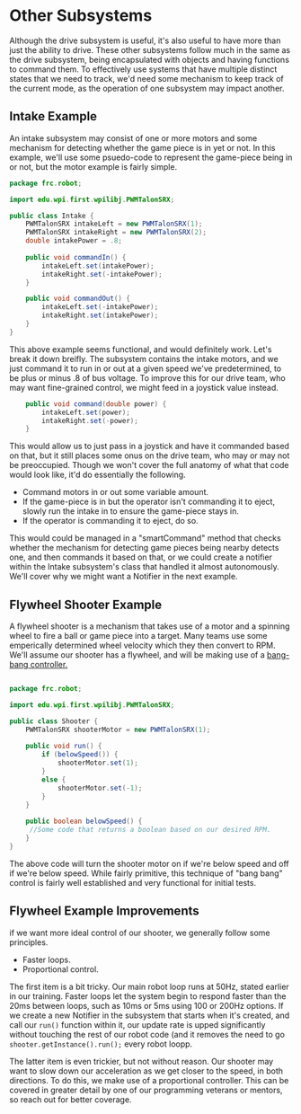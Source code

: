 # Other Subsystems

Although the drive subsystem is useful, it's also useful to have more than just the ability to drive.  These other subsystems follow much in the same as the drive subsystem, being encapsulated with objects and having functions to command them.  To effectively use systems that have multiple distinct states that we need to track, we'd need some mechanism to keep track of the current mode, as the operation of one subsystem may impact another.

## Intake Example

An intake subsystem may consist of one or more motors and some mechanism for detecting whether the game piece is in yet or not.  In this example, we'll use some psuedo-code to represent the game-piece being in or not, but the motor example is fairly simple.

```java
package frc.robot;

import edu.wpi.first.wpilibj.PWMTalonSRX;

public class Intake {
    PWMTalonSRX intakeLeft = new PWMTalonSRX(1);
    PWMTalonSRX intakeRight = new PWMTalonSRX(2);
    double intakePower = .8;
    
	public void commandIn() {
		intakeLeft.set(intakePower);
		intakeRight.set(-intakePower);
	}

	public void commandOut() {
		intakeLeft.set(-intakePower);
		intakeRight.set(intakePower);
	}
}
```

This above example seems functional, and would definitely work.  Let's break it down breifly.  The subsystem contains the intake motors, and we just command it to run in or out at a given speed we've predetermined, to be plus or minus .8 of bus voltage.  To improve this for our drive team, who may want fine-grained control, we might feed in a joystick value instead.

```java
	public void command(double power) {
		intakeLeft.set(power);
		intakeRight.set(-power);
	}
```

This would allow us to just pass in a joystick and have it commanded based on that, but it still places some onus on the drive team, who may or may not be preoccupied.  Though we won't cover the full anatomy of what that code would look like, it'd do essentially the following.

* Command motors in or out some variable amount.
* If the game-piece is in but the operator isn't commanding it to eject, slowly run the intake in to ensure the game-piece stays in.
* If the operator is commanding it to eject, do so.

This would could be managed in a "smartCommand" method that checks whether the mechanism for detecting game pieces being nearby detects one, and then commands it based on that, or we could create a notifier within the Intake subsystem's class that handled it almost autonomously.  We'll cover why we might want a Notifier in the next example.

## Flywheel Shooter Example

A flywheel shooter is a mechanism that takes use of a motor and a spinning wheel to fire a ball or game piece into a target.  Many teams use some emperically determined wheel velocity which they then convert to RPM.  We'll assume our shooter has a flywheel, and will be making use of a [bang-bang controller.](https://en.wikipedia.org/wiki/Bang%E2%80%93bang_control)

```java

package frc.robot;

import edu.wpi.first.wpilibj.PWMTalonSRX;

public class Shooter {
	PWMTalonSRX shooterMotor = new PWMTalonSRX(1);
	
	public void run() {
		if (belowSpeed()) {
			shooterMotor.set(1);
		}
		else {
			shooterMotor.set(-1);
		}
	}
	
	public boolean belowSpeed() {
	 //Some code that returns a boolean based on our desired RPM.
	}
}
```

The above code will turn the shooter motor on if we're below speed and off if we're below speed.  While fairly primitive, this technique of "bang bang" control is fairly well established and very functional for initial tests.

## Flywheel Example Improvements

if we want more ideal control of our shooter, we generally follow some principles.

* Faster loops.
* Proportional control.

The first item is a bit tricky.  Our main robot loop runs at 50Hz, stated earlier in our training.  Faster loops let the system begin to respond faster than the 20ms between loops, such as 10ms or 5ms using 100 or 200Hz options.  If we create a new Notifier in the subsystem that starts when it's created, and call our `run()` function within it, our update rate is upped significantly without touching the rest of our robot code (and it removes the need to go `shooter.getInstance().run();` every robot loopp.

The latter item is even trickier, but not without reason.  Our shooter may want to slow down our acceleration as we get closer to the speed, in both directions.  To do this, we make use of a proportional controller.  This can be covered in greater detail by one of our programming veterans or mentors, so reach out for better coverage.
